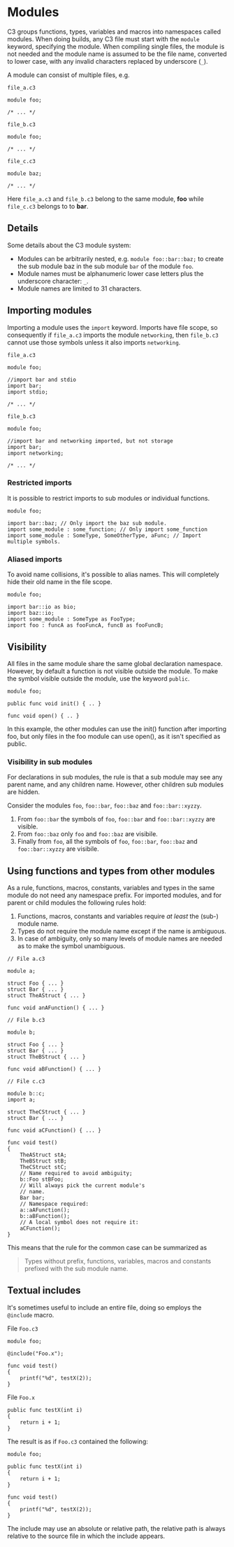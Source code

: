# Modules

C3 groups functions, types, variables and macros into namespaces called modules. When doing builds, any C3 file must start with the `module` keyword, specifying the module. When compiling single files, the module is not needed and the module name is assumed to be the file name, converted to lower case, with any invalid characters replaced by underscore (`_`).

A module can consist of multiple files, e.g.

`file_a.c3`

```
module foo;

/* ... */
```

`file_b.c3`

```
module foo;

/* ... */
```

`file_c.c3`

```
module baz;

/* ... */
```

Here `file_a.c3` and `file_b.c3` belong to the same module, **foo** while `file_c.c3` belongs to to **bar**.

## Details

Some details about the C3 module system:

- Modules can be arbitrarily nested, e.g. `module foo::bar::baz;` to create the sub module baz in the sub module `bar` of the module `foo`.
- Module names must be alphanumeric lower case letters plus the underscore character: `_`.
- Module names are limited to 31 characters.

## Importing modules

Importing a module uses the `import` keyword. Imports have file scope, so consequently if `file_a.c3` imports the module `networking`, then `file_b.c3` cannot use those symbols unless it also imports `networking`.

`file_a.c3`
```
module foo;

//import bar and stdio
import bar;
import stdio;

/* ... */
```

`file_b.c3`
```
module foo;

//import bar and networking imported, but not storage
import bar;
import networking;

/* ... */
```


### Restricted imports

It is possible to restrict imports to sub modules or individual functions.

```
module foo;

import bar::baz; // Only import the baz sub module.
import some_module : some_function; // Only import some_function
import some_module : SomeType, SomeOtherType, aFunc; // Import multiple symbols.
```

### Aliased imports

To avoid name collisions, it's possible to alias names. This will completely hide their old name in the file scope.

```
module foo;

import bar::io as bio;
import baz::io;
import some_module : SomeType as FooType;
import foo : funcA as fooFuncA, funcB as fooFuncB;
```

## Visibility

All files in the same module share the same global declaration namespace. However, by default a function is not visible outside the module. To make the symbol visible outside the module, use the keyword `public`.

```
module foo;

public func void init() { .. }

func void open() { .. }
```

In this example, the other modules can use the init() function after importing foo, but only files in the foo module can use open(), as it isn't specified as public.

### Visibility in sub modules

For declarations in sub modules, the rule is that a sub module may see any parent name, and any children name. However, other children sub modules are hidden.

Consider the modules `foo`, `foo::bar`, `foo::baz` and `foo::bar::xyzzy`. 

1. From `foo::bar` the symbols of `foo`, `foo::bar` and `foo::bar::xyzzy` are visible. 
2. From `foo::baz` only `foo` and `foo::baz` are visibile. 
3. Finally from `foo`, all the symbols of `foo`, `foo::bar`, `foo::baz` and `foo::bar::xyzzy` are visibile.

## Using functions and types from other modules

As a rule, functions, macros, constants, variables and types in the same module do not need any namespace prefix. For imported modules, and for parent or child modules the following rules hold:

1. Functions, macros, constants and variables require *at least* the (sub-) module name.
2. Types do not require the module name except if the name is ambiguous.
3. In case of ambiguity, only so many levels of module names are needed as to make the symbol unambiguous.


```
// File a.c3

module a;

struct Foo { ... }
struct Bar { ... }
struct TheAStruct { ... }

func void anAFunction() { ... }

// File b.c3

module b;

struct Foo { ... }
struct Bar { ... }
struct TheBStruct { ... }

func void aBFunction() { ... }

// File c.c3

module b::c;
import a;

struct TheCStruct { ... }
struct Bar { ... }

func void aCFunction() { ... }

func void test()
{
    TheAStruct stA;
    TheBStruct stB;
    TheCStruct stC;
    // Name required to avoid ambiguity;
    b::Foo stBFoo;
    // Will always pick the current module's 
    // name.
    Bar bar;
    // Namespace required:
    a::aAFunction();
    b::aBFunction();
    // A local symbol does not require it:
    aCFunction(); 
}
```

This means that the rule for the common case can be summarized as

> Types without prefix, functions, variables, macros and constants prefixed with the sub module name.


## Textual includes

It's sometimes useful to include an entire file, doing so employs the `@include` macro.

File `Foo.c3`
```
module foo;

@include("Foo.x");

func void test() 
{
    printf("%d", testX(2));
}    
```

File `Foo.x`
```
public func testX(int i) 
{ 
    return i + 1; 
}
```

The result is as if `Foo.c3` contained the following:

```
module foo;

public func testX(int i) 
{ 
    return i + 1; 
}

func void test() 
{
    printf("%d", testX(2));
}    
```

The include may use an absolute or relative path, the relative path is always relative to the source file in which the include appears.


